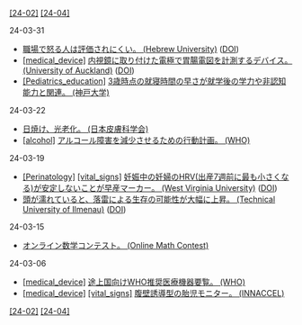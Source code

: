 [\[24-02\]](2402.md) [\[24-04\]](2404.md)

24-03-31
* [職場で怒る人は評価されにくい。 (Hebrew University)](https://en.huji.ac.il/news/expressing-workplace-anger-not-way-get-ahead) ([DOI](https://doi.org/10.3389/frsps.2024.1337715))
* [\[medical_device\]](medical_device.md) [内視鏡に取り付けた電極で胃腸電図を計測するデバイス。 (University of Auckland)](https://www.auckland.ac.nz/en/news/2024/03/05/human-trial-brings-hope-for-stomach-disorders.html) ([DOI](https://doi.org/10.1016/j.device.2024.100292))
* [\[Pediatrics_education\]](Pediatrics_education.md) [3歳時点の就寝時間の早さが就学後の学力や非認知能力と関連。 (神戸大学)](https://doi.org/10.1038/s41598-023-48280-5)

24-03-22
* [日焼け、光老化。 (日本皮膚科学会)](https://www.dermatol.or.jp/qa/qa2/q05.html)
* [\[alcohol\]](alcohol.md) [アルコール障害を減少させるための行動計画。 (WHO)](https://www.who.int/publications/m/item/global-alcohol-action-plan-second-draft-unedited)

24-03-19
* [\[Perinatology\]](Perinatology.md) [\[vital_signs\]](vital_signs.md) [妊娠中の妊婦のHRV(出産7週前に最も小さくなる)が安定しないことが早産マーカー。 (West Virginia University)](https://medicalxpress.com/news/2024-02-differences-heart-variability-pregnant-women.html) ([DOI](https://doi.org/10.1371/journal.pone.0295899))
* [頭が濡れていると、落雷による生存の可能性が大幅に上昇。 (Technical University of Ilmenau)](https://www.tu-ilmenau.de/en/news/rainwater-reduces-damage-from-lightning-strikes-to-the-head) ([DOI](https://doi.org/10.1038/s41598-023-50563-w))

24-03-15
* [オンライン数学コンテスト。 (Online Math Contest)](https://onlinemathcontest.com)

24-03-06
* [\[medical_device\]](medical_device.md) [途上国向けWHO推奨医療機器要覧。 (WHO)](https://iris.who.int/bitstream/handle/10665/355162/9789240049505-eng.pdf)
* [\[medical_device\]](medical_device.md) [\[vital_signs\]](vital_signs.md) [腹壁誘導型の胎児モニター。 (INNACCEL)](https://innaccel.com/products/fetal-lite/)

[\[24-02\]](2402.md) [\[24-04\]](2404.md)
